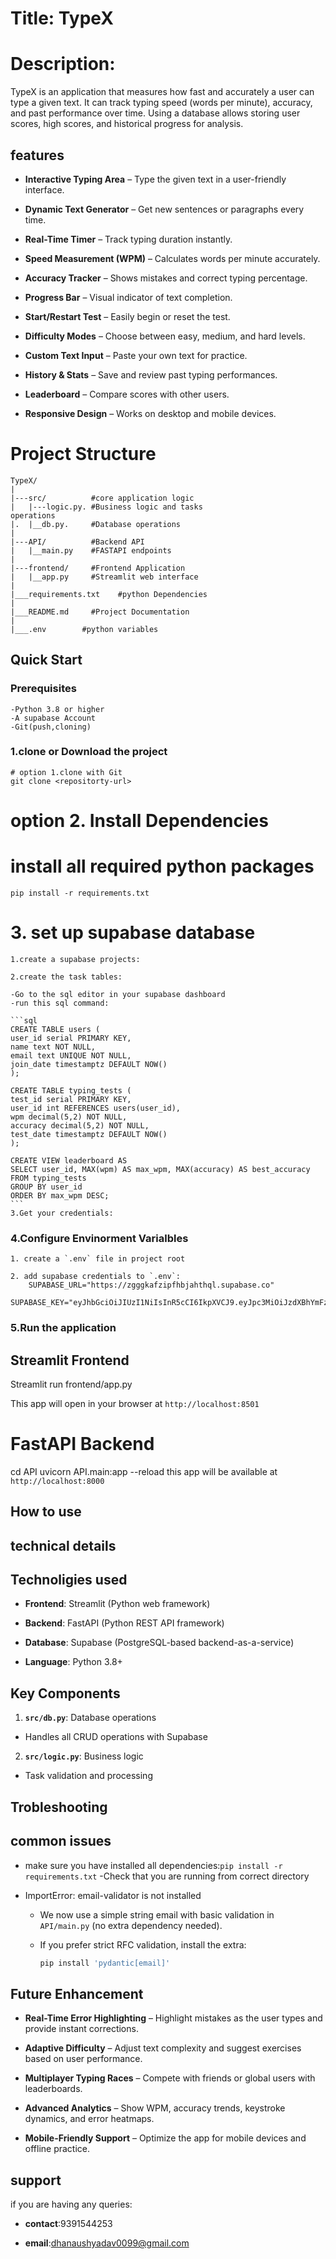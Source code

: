 # Title: TypeX

# Description:
TypeX is an application that measures how fast and accurately a user can type a given text. It can track typing speed (words per minute), accuracy, and past performance over time. Using a database allows storing user scores, high scores, and historical progress for analysis.

## features

-   **Interactive Typing Area** – Type the given text in a user-friendly interface.

-   **Dynamic Text Generator** – Get new sentences or paragraphs every time.

-   **Real-Time Timer** – Track typing duration instantly.

-   **Speed Measurement (WPM)** – Calculates words per minute accurately.

-   **Accuracy Tracker** – Shows mistakes and correct typing percentage.

-   **Progress Bar** – Visual indicator of text completion.

-   **Start/Restart Test** – Easily begin or reset the test.

-   **Difficulty Modes** – Choose between easy, medium, and hard levels.

-   **Custom Text Input** – Paste your own text for practice.

-   **History & Stats** – Save and review past typing performances.

-   **Leaderboard** – Compare scores with other users.

-   **Responsive Design** – Works on desktop and mobile devices.

# Project Structure

    TypeX/
    |
    |---src/          #core application logic
    |   |---logic.py. #Business logic and tasks
    operations
    |.  |__db.py.     #Database operations
    |
    |---API/          #Backend API
    |   |__main.py    #FASTAPI endpoints
    |
    |---frontend/     #Frontend Application
    |   |__app.py     #Streamlit web interface
    |
    |___requirements.txt    #python Dependencies
    |
    |___README.md     #Project Documentation
    |
    |___.env        #python variables

## Quick Start

### Prerequisites

    -Python 3.8 or higher
    -A supabase Account
    -Git(push,cloning)

### 1.clone or Download the project
    # option 1.clone with Git
    git clone <repositorty-url>

# option 2. Install Dependencies

# install all required python packages
    pip install -r requirements.txt

# 3. set up supabase database

    1.create a supabase projects:

    2.create the task tables:

    -Go to the sql editor in your supabase dashboard
    -run this sql command:

    ```sql
    CREATE TABLE users (
    user_id serial PRIMARY KEY,
    name text NOT NULL,
    email text UNIQUE NOT NULL,
    join_date timestamptz DEFAULT NOW()
    );

    CREATE TABLE typing_tests (
    test_id serial PRIMARY KEY,
    user_id int REFERENCES users(user_id),
    wpm decimal(5,2) NOT NULL,
    accuracy decimal(5,2) NOT NULL,
    test_date timestamptz DEFAULT NOW()
    );

    CREATE VIEW leaderboard AS
    SELECT user_id, MAX(wpm) AS max_wpm, MAX(accuracy) AS best_accuracy
    FROM typing_tests
    GROUP BY user_id
    ORDER BY max_wpm DESC;
    ```
    3.Get your credentials:

### 4.Configure Envinorment Varialbles

    1. create a `.env` file in project root

    2. add supabase credentials to `.env`:
        SUPABASE_URL="https://zgggkafzipfhbjahthql.supabase.co"
        SUPABASE_KEY="eyJhbGciOiJIUzI1NiIsInR5cCI6IkpXVCJ9.eyJpc3MiOiJzdXBhYmFzZSIsInJlZiI6InpnZ2drYWZ6aXBmaGJqYWh0aHFsIiwicm9sZSI6ImFub24iLCJpYXQiOjE3NTg2OTkxNTEsImV4cCI6MjA3NDI3NTE1MX0.8wOtfDSIb9XrdVqmiu_1o8UrAWNwWH0JSPTz8sWtGcY"

### 5.Run the application

## Streamlit Frontend
Streamlit run frontend/app.py

This app will open in your browser at `http://localhost:8501`

# FastAPI Backend

cd API
uvicorn API.main:app --reload
this app will be available at `http://localhost:8000`

## How to use

## technical details

## Technoligies used

- **Frontend**: Streamlit (Python web framework)

- **Backend**: FastAPI (Python REST API framework)

- **Database**: Supabase (PostgreSQL-based backend-as-a-service)

- **Language**: Python 3.8+

## Key Components

1. **`src/db.py`**: Database operations

-   Handles all CRUD operations with Supabase

2. **`src/logic.py`**: Business logic

-   Task validation and processing

## Trobleshooting

## common issues
- make sure you have installed all dependencies:`pip install -r requirements.txt`
    -Check that you are running from correct directory

- ImportError: email-validator is not installed
    - We now use a simple string email with basic validation in `API/main.py` (no extra dependency needed).
    - If you prefer strict RFC validation, install the extra:
      
      ```bash
      pip install 'pydantic[email]'
      ```

## Future Enhancement

- **Real-Time Error Highlighting** – Highlight mistakes as the user types and provide instant corrections.

- **Adaptive Difficulty** – Adjust text complexity and suggest exercises based on user performance.

- **Multiplayer Typing Races** – Compete with friends or global users with leaderboards.

- **Advanced Analytics** – Show WPM, accuracy trends, keystroke dynamics, and error heatmaps.

- **Mobile-Friendly Support** – Optimize the app for mobile devices and offline practice.

## support

if you are having any queries:

- **contact**:9391544253

- **email**:dhanaushyadav0099@gmail.com


